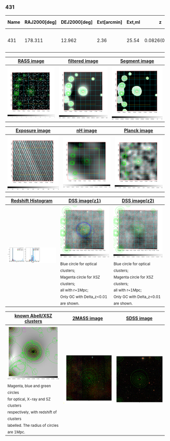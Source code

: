 <div STYLE="page-break-after: always;"></div>

### 431

|Name|RAJ2000[deg]|DEJ2000[deg] |Ext[arcmin]| Ext,ml | z | z_src| C|GC(XSZ,Delta_z<0.01)| GC(OPT,Delta_z<0.01)|GC| R_sig[arcmin] | R500[arcmin] | R500[Mpc]| CRsig[c/s] | CR500[c/s] |L500[1E44 erg/s]|F500[1E-12 erg/s/cm^2]| M500[1E14 Msun]|Tx[keV]|Cnt_sig|Beta|Rc[arcmin]|Comment|Alias|
|---|---|---|---|---|---|------|---|--------|---------|----------|---|---|---|---|---|---|---|---|---|---|---|---|---|---|
|431| 178.311| 12.962| 2.36| 25.54| 0.0826(0.005)| z1, z_xsz| B| F20| N, W| C, F20, N, W| 41.590| 9.715| 0.906| 0.340(0.079)| 0.302(0.070)| 0.970(0.302)| 5.741(1.787)| 2.29(0.36)| 3.66(0.36)| 123.1| 0.503(-0.002+0.005)| 2.705(-0.301+0.333)| -| t085|

|[RASS image](../image/431/431_img.pdf)|[filtered image](../image/431/431_fil.pdf)|[Segment image](../image/431/431_seg.pdf)|
|-------------------|--------------------|-------------------|
| <img src="../image/431/431_img.png" width="300">  | <img src="../image/431/431_fil.png" width="300">   | <img src="../image/431/431_seg.png" width="300">  |

|[Exposure image](../image/431/431_mex.pdf)| [nH image](../image/431/431_nh.pdf)| [Planck image](../image/431/431_p.pdf)|
|-------------------|--------------------|-------------------|
|<img src="../image/431/431_mex.png" width="300">   | <img src="../image/431/431_nh.png" width="300">    | <img src="../image/431/431_p.png" width="300"> |

|[Redshift Histogram](../image/431/431_zg.pdf) | [DSS image(z1)](../image/431/431_dss_z1.pdf)      |  [DSS image(z2)](../image/431/431_dss_z2.pdf)    |
|-------------------|--------------------|-------------------|
|<img src="../image/431/431_zg.png" width="300"> |<img src="../image/431/431_dss_z1.png" width="300"> <sub><br>Blue circle for optical clusters; <br>Magenta circle for XSZ clusters; <br>all with r=1Mpc; <br>Only GC with Delta_z<0.01 are shown. </sub>| <img src="../image/431/431_dss_z2.png" width="300"><sub><br>Blue circle for optical clusters; <br>Magenta circle for XSZ clusters; <br>all with r=1Mpc; <br>Only GC with Delta_z<0.01 are shown. </sub> |

|[known Abell/XSZ clusters](../image/431/431_gc.pdf) | [2MASS image](../image/431/431_2mass.pdf)      |[SDSS image](../image/431/431_sdss.pdf)   |
|-------------------|-------------------|-------------------|
|<img src=../image/431/431_gc.png width="300"> <br><sub>Magenta, blue and green circles <br>for optical, X-ray and SZ clusters <br>respectively, with redshift of clusters <br>labelled. The radius of circles <br>are 1Mpc.</sub>|<img src="../image/431/431_2mass.png" width="300">  | <img src="../image/431/431_sdss.png" width="300">  |




